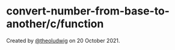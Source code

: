 # convert-number-from-base-to-another/c/function

Created by [@theoludwig](https://github.com/theoludwig) on 20 October 2021.
